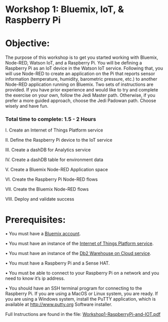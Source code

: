 Workshop 1: Bluemix, IoT, & Raspberry Pi
================================

Objective:
===========

The purpose of this workshop is to get you started working with Bluemix,
Node-RED, Watson IoT, and a Raspberry Pi. You will be defining a
Raspberry Pi as an IoT device in the Watson IoT service. Following that,
you will use Node-RED to create an application on the Pi that reports
sensor information (temperature, humidity, barometric pressure, etc.) to
another Node-RED application running on Bluemix. Two sets of
instructions are provided. If you have prior experience and would like
to try and complete the exercise on your own, follow the Jedi Master
path. Otherwise, if you prefer a more guided approach, choose the Jedi
Padowan path. Choose wisely and have fun.

### Total time to complete: 1.5 - 2 Hours

I. Create an Internet of Things Platform service

II. Define the Raspberry Pi device to the IoT service

III. Create a dashDB for Analytics service

IV. Create a dashDB table for environment data

V. Create a Bluemix Node-RED Application space

VI. Create the Raspberry Pi Node-RED flows

VII. Create the Bluemix Node-RED flows

VIII. Deploy and validate success

Prerequisites:
==============

• You must have a [Bluemix account](https://www.bluemix.net).

• You must have an instance of the [Internet of Things Platform service](https://console.bluemix.net/catalog/services/internet-of-things-platform).

• You must have an instance of the [Db2 Warehouse on Cloud service](https://console.bluemix.net/catalog/services/dashdb).

• You must have a Raspberry Pi and a Sense HAT.

• You must be able to connect to your Raspberry Pi on a network and you need to know it’s ip address.

• You should have an SSH terminal program for connecting to the Raspberry Pi. If you are using a MacOS or Linux system, you are ready. If you are using a Windows system, install the PuTTY application, which is available at http://www.putty.org Software installer.

Full Instructions are found in the file:
[Workshop1-RaspberryPi-and-IOT.pdf](Workshop1-RaspberryPi-and-IOT.pdf)
